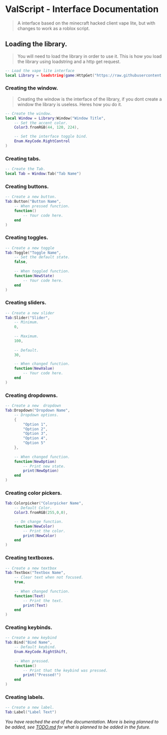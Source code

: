 # ValScript - Interface Documentation
> A interface based on the minecraft hacked client vape lite, but with changes to work as a roblox script.

## Loading the library.
> You will need to load the library in order to use it. This is how you load the library using loadstring and a http get request.

```lua
-- Load the vape lite interface
local Library = loadstring(game:HttpGet("https://raw.githubusercontent.com/VallionXD/ValScript/Interface/Library.lua"))()
```

### Creating the window.
> Creating the window is the interface of the library, if you dont create a window the library is useless. Heres how you do it.

```lua
-- Create the window.
local Window = Library:Window("Window Title",
    -- Set the accent color.
    Color3.fromRGB(44, 120, 224),

    -- Set the interface toggle bind.
    Enum.KeyCode.RightControl
)

```

### Creating tabs.

```lua
-- Create the Tab.
local Tab = Window:Tab("Tab Name")
```

### Creating buttons.

```lua
-- Create a new button.
Tab:Button("Button Name", 
    -- When pressed function.
    function()
        -- Your code here.
    end
)
```

### Creating toggles.

```lua
-- Create a new toggle
Tab:Toggle("Toggle Name",
    -- Set the default state.
    false, 
    
    -- When toggled function.
    function(NewState)
        -- Your code here.
    end
)
```

### Creating sliders.

```lua
-- Create a new slider
Tab:Slider("Slider",
    -- Minimum.
    0,
    
    -- Maximum.
    100,
    
    -- Default.
    30, 

    -- When changed function.
    function(NewValue)
        -- Your code here.
    end
)
```

### Creating dropdowns.

```lua
-- Create a new  dropdown
Tab:Dropdown("Dropdown Name",
    -- Dropdown options.
    {
        "Option 1",
        "Option 2",
        "Option 3",
        "Option 4",
        "Option 5"
    }, 
    
    -- When changed function.
    function(NewOption)
        -- Print new state.
        print(NewOption)
    end
)
```

### Creating color pickers.

```lua
Tab:Colorpicker("Colorpicker Name",
    -- Default Color.
    Color3.fromRGB(255,0,0),

    -- On change function.
    function(NewColor)
        -- Print the color.
        print(NewColor)
    end
)
```

### Creating textboxes.

```lua
-- Create a new textbox
Tab:Textbox("Textbox Name",
    -- Clear text when not focused.
    true, 
    
    -- When changed function.
    function(Text)
        -- Print the text.
        print(Text)
    end
)
```

### Creating keybinds.

```lua
-- Create a new keybind
Tab:Bind("Bind Name",
    -- Default keybind.
    Enum.KeyCode.RightShift, 
    
    -- When pressed.
    function()
        -- Print that the keybind was pressed.
        print("Pressed!")
    end
)
```

### Creating labels.

```lua
-- Create a new label.
Tab:Label("Label Text")
```

*You have reached the end of the documentation. More is being planned to be added, see [TODO.md](https://github.com/VallionXD/ValScript/blob/main/Interface/TODO.md) for what is planned to be added in the future.* 
